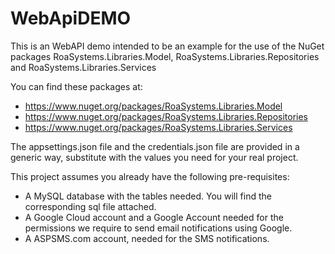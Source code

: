 # WebApiDEMO
This is an WebAPI demo intended to be an example for the use of the NuGet packages RoaSystems.Libraries.Model, RoaSystems.Libraries.Repositories and RoaSystems.Libraries.Services

You can find these packages at:
- https://www.nuget.org/packages/RoaSystems.Libraries.Model
- https://www.nuget.org/packages/RoaSystems.Libraries.Repositories
- https://www.nuget.org/packages/RoaSystems.Libraries.Services

The appsettings.json file and the credentials.json file are provided in a generic way, substitute with the values you need for your real project. 

This project assumes you already have the following pre-requisites:

- A MySQL database with the tables needed. You will find the corresponding sql file attached.
- A Google Cloud account and a Google Account needed for the permissions we require to send email notifications using Google.
- A ASPSMS.com account, needed for the SMS notifications.
